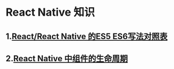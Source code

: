 # React Native 知识

## 1.[React/React Native 的ES5 ES6写法对照表](http://bbs.reactnative.cn/topic/15/react-react-native-%E7%9A%84es5-es6%E5%86%99%E6%B3%95%E5%AF%B9%E7%85%A7%E8%A1%A8)

## 2.[React Native 中组件的生命周期](http://www.race604.com/react-native-component-lifecycle/)
